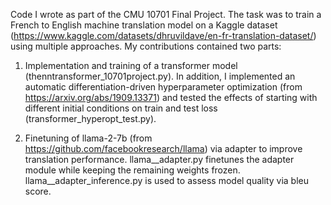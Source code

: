 Code I wrote as part of the CMU 10701 Final Project. The task was to train a French to English machine translation model on a Kaggle dataset (https://www.kaggle.com/datasets/dhruvildave/en-fr-translation-dataset/) using multiple approaches. My contributions contained two parts:

1. Implementation and training of a transformer model (thenntransformer_10701project.py). In addition, I implemented an automatic differentiation-driven hyperparameter optimization (from https://arxiv.org/abs/1909.13371) and tested the effects of starting with different initial conditions on train and test loss (transformer_hyperopt_test.py).

2. Finetuning of llama-2-7b (from https://github.com/facebookresearch/llama) via adapter to improve translation performance. llama__adapter.py finetunes the adapter module while keeping the remaining weights frozen. llama__adapter_inference.py is used to assess model quality via bleu score.
